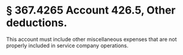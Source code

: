 # § 367.4265   Account 426.5, Other deductions.

This account must include other miscellaneous expenses that are not properly included in service company operations.




